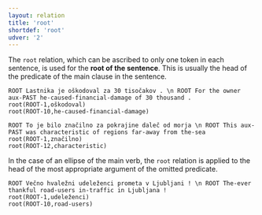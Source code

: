```yaml
---
layout: relation
title: 'root'
shortdef: 'root'
udver: '2'
---
```


The `root` relation, which can be ascribed to only one token in each sentence, is used for the **root of the sentence**. This is usually the head of the predicate of the main clause in the sentence.  
~~~ sdparse
ROOT Lastnika je oškodoval za 30 tisočakov . \n ROOT For the owner aux-PAST he-caused-financial-damage of 30 thousand .
root(ROOT-1,oškodoval)
root(ROOT-10,he-caused-financial-damage)
~~~
~~~ sdparse
ROOT To je bilo značilno za pokrajine daleč od morja \n ROOT This aux-PAST was characteristic of regions far-away from the-sea
root(ROOT-1,značilno)
root(ROOT-12,characteristic)
~~~

In the case of an ellipse of the main verb, the `root` relation is applied to the head of the most appropriate argument of the omitted predicate.  
~~~ sdparse
ROOT Večno hvaležni udeleženci prometa v Ljubljani ! \n ROOT The-ever thankful road-users in-traffic in Ljubljana !
root(ROOT-1,udeleženci)
root(ROOT-10,road-users)
~~~
<!-- Interlanguage links updated Po 6. listopadu 2023, 21:43:28 CET -->

